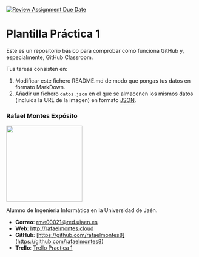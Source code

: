 [![Review Assignment Due Date](https://classroom.github.com/assets/deadline-readme-button-24ddc0f5d75046c5622901739e7c5dd533143b0c8e959d652212380cedb1ea36.svg)](https://classroom.github.com/a/0AtrP1rm)
# Plantilla Práctica 1
Este es un repositorio básico para comprobar cómo funciona GitHub y, especialmente, GitHub Classroom.

Tus tareas consisten en:
1) Modificar este fichero README.md de modo que pongas tus datos en formato MarkDown.
2) Añadir un fichero <code>datos.json</code> en el que se almacenen los mismos datos (incluída la URL de la imagen) en formato [JSON](https://es.wikipedia.org/wiki/JSON).

### Rafael Montes Expósito
<img src='https://platea.ujaen.es/pluginfile.php/51498/user/icon/uja/f1?rev=6651753' width='200px'>

Alumno de Ingenieria Informática en la Universidad de Jaén.
* **Correo**: rme00021@red.ujaen.es
* **Web**: http://rafaelmontes.cloud
* **GitHub**: [https://github.com/rafaelmontes8](https://github.com/rafaelmontes8)
* **Trello**: [Trello Practica 1](https://trello.com/b/xLeRezD6/practica-1)
